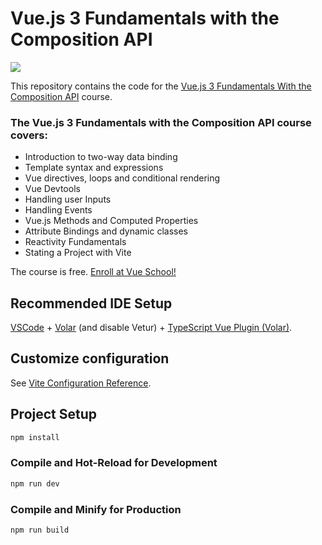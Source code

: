 # Vue.js 3 Fundamentals with the Composition API

[![](https://vueschool.io/storage/media/c79100806b1bcc517afb50e981d605ed/vue-js-3-fundamentals-with-the-composition-api.jpg)](https://vueschool.io/courses/vue-js-fundamentals-with-the-composition-api)

This repository contains the code for the [Vue.js 3 Fundamentals With the Composition API](https://vueschool.io/courses/vue-js-fundamentals-with-the-composition-api) course.

### The Vue.js 3 Fundamentals with the Composition API course covers:

- Introduction to two-way data binding
- Template syntax and expressions
- Vue directives, loops and conditional rendering
- Vue Devtools
- Handling user Inputs
- Handling Events
- Vue.js Methods and Computed Properties
- Attribute Bindings and dynamic classes
- Reactivity Fundamentals
- Stating a Project with Vite

The course is free. [Enroll at Vue School!](https://vueschool.io/courses/vue-js-fundamentals-with-the-composition-api)

## Recommended IDE Setup

[VSCode](https://code.visualstudio.com/) + [Volar](https://marketplace.visualstudio.com/items?itemName=Vue.volar) (and disable Vetur) + [TypeScript Vue Plugin (Volar)](https://marketplace.visualstudio.com/items?itemName=Vue.vscode-typescript-vue-plugin).

## Customize configuration

See [Vite Configuration Reference](https://vitejs.dev/config/).

## Project Setup

```sh
npm install
```

### Compile and Hot-Reload for Development

```sh
npm run dev
```

### Compile and Minify for Production

```sh
npm run build
```
